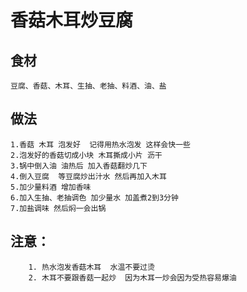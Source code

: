# 香菇木耳炒豆腐

## 食材
```
豆腐、香菇、木耳、生抽、老抽、料酒、油、盐
```
## 做法
```
1.香菇 木耳 泡发好  记得用热水泡发 这样会快一些
2.泡发好的香菇切成小块 木耳撕成小片 沥干
3.锅中倒入油 油热后 加入香菇翻炒几下 
4.倒入豆腐  等豆腐炒出汁水 然后再加入木耳 
5.加少量料酒 增加香味
6.加入生抽、老抽调色 加少量水 加盖煮2到3分钟
7.加盐调味 然后焖一会出锅
```

## 注意：
```$xslt
    1. 热水泡发香菇木耳  水温不要过烫
    2. 木耳不要跟香菇一起炒  因为木耳一炒会因为受热容易爆油
```